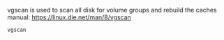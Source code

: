 vgscan is used to scan all disk for volume groups and rebuild the caches 
manual: https://linux.die.net/man/8/vgscan
```console
vgscan
```
